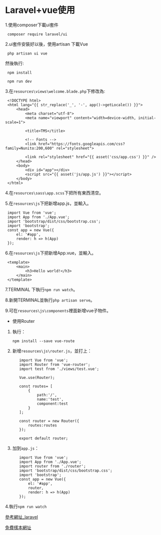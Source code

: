 # Laravel+vue使用

1.使用composer下載ui套件

     composer require laravel/ui
  
2.ui套件安裝好以後，使用artisan 下載Vue
 
     php artisan ui vue
     
 然後執行:
     
     npm install
     
     npm run dev
     
3.在`resources\views\welcome.blade.php`下修改為:

     <!DOCTYPE html>
     <html lang="{{ str_replace('_', '-', app()->getLocale()) }}">
         <head>
             <meta charset="utf-8">
             <meta name="viewport" content="width=device-width, initial-scale=1">

             <title>TMS</title>

             <!-- Fonts -->
             <link href="https://fonts.googleapis.com/css?family=Nunito:200,600" rel="stylesheet">

             <link rel="stylesheet" href="{{ asset('css/app.css') }}" />
         </head>
         <body>
             <div id="app"></div>
             <script src="{{ asset('js/app.js') }}"></script>
         </body>
     </html>

 4.在`resources\sass\app.scss`下把所有東西清空。
 
 5.在`resources\js`下把新增app.js，並輸入。
 
     import Vue from 'vue';
     import App from './App.vue';
     import 'bootstrap/dist/css/bootstrap.css';
     import 'bootstrap';
     const app = new Vue({
         el: '#app',
         render: h => h(App)
     });

 
 6.在`resources\js`下把新增App.vue，並輸入。
  
     <template>
         <main>
             <h3>Hello world!</h3>
         </main>
     </template>
     
7.TERMINAL 下執行`npm run watch`。

8.新開TERMINAL並執行`php artisan serve`。

9.可在`resources\js\components`裡面新增vue子物件。 

- 使用Router

1. 執行：

       npm install --save vue-route
    
2. 新增`resources\js\router.js`，並打上：

          import Vue from 'vue';
          import Router from 'vue-router';
          import test from './views/test.vue';

          Vue.use(Router);

          const routes= [
              {
                  path:'/',
                  name:'test',
                  component:test
              }
          ];

          const router = new Router({
              routes:routes
          });

          export default router;

3. 加到`app.js`：

          import Vue from 'vue';
          import App from './App.vue';
          import router from './router';
          import 'bootstrap/dist/css/bootstrap.css';
          import 'bootstrap';
          const app = new Vue({
              el: '#app',
              router,
              render: h => h(App)
          });

4.執行`npm run watch`

[參考網址_laravel](https://laravel.com/docs/7.x/frontend#introduction)   

[免費樣本網址](https://startbootstrap.com/)   
